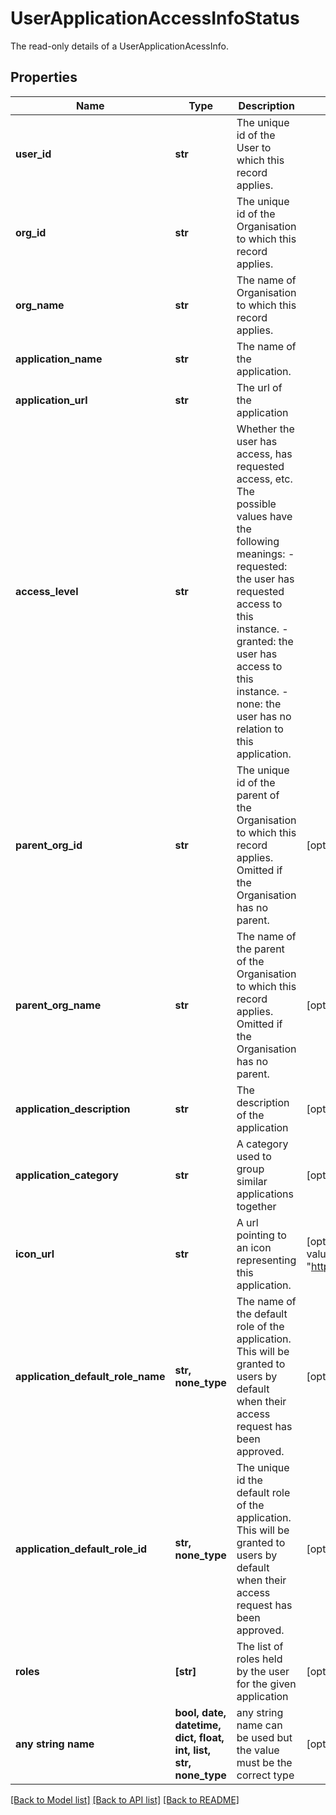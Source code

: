 # UserApplicationAccessInfoStatus

The read-only details of a UserApplicationAcessInfo.

## Properties
Name | Type | Description | Notes
------------ | ------------- | ------------- | -------------
**user_id** | **str** | The unique id of the User to which this record applies.  | 
**org_id** | **str** | The unique id of the Organisation to which this record applies.  | 
**org_name** | **str** | The name of Organisation to which this record applies.  | 
**application_name** | **str** | The name of the application.  | 
**application_url** | **str** | The url of the application  | 
**access_level** | **str** | Whether the user has access, has requested access, etc. The possible values have the following meanings:   - requested: the user has requested access to this instance.   - granted: the user has access to this instance.   - none: the user has no relation to this application.  | 
**parent_org_id** | **str** | The unique id of the parent of the Organisation to which this record applies. Omitted if the Organisation has no parent.  | [optional] 
**parent_org_name** | **str** | The name of the parent of the Organisation to which this record applies. Omitted if the Organisation has no parent.  | [optional] 
**application_description** | **str** | The description of the application  | [optional] 
**application_category** | **str** | A category used to group similar applications together  | [optional] 
**icon_url** | **str** | A url pointing to an icon representing this application.  | [optional]  if omitted the server will use the default value of "https://storage.googleapis.com/agilicus/logo.svg"
**application_default_role_name** | **str, none_type** | The name of the default role of the application. This will be granted to users by default when their access request has been approved.  | [optional] 
**application_default_role_id** | **str, none_type** | The unique id the default role of the application. This will be granted to users by default when their access request has been approved.  | [optional] 
**roles** | **[str]** | The list of roles held by the user for the given application | [optional] 
**any string name** | **bool, date, datetime, dict, float, int, list, str, none_type** | any string name can be used but the value must be the correct type | [optional]

[[Back to Model list]](../README.md#documentation-for-models) [[Back to API list]](../README.md#documentation-for-api-endpoints) [[Back to README]](../README.md)


